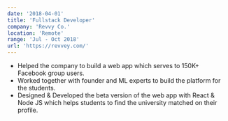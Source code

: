 ```yaml
---
date: '2018-04-01'
title: 'Fullstack Developer'
company: 'Revvy Co.'
location: 'Remote'
range: 'Jul - Oct 2018'
url: 'https://revvey.com/'
---
```


- Helped the company to build a web app which serves to 150K+ Facebook group users.
- Worked together with founder and ML experts to build the platform for the students.
- Designed & Developed the beta version of the web app with React & Node JS which helps students to find the university matched on their profile.

